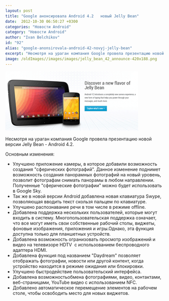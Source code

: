 ```yaml
---
layout: post
title: "Google анонсировала Android 4.2   новый Jelly Bean"
date:  2012-10-30 06:50:27 +0300
categories: "Новости Android"
category: "Новости Android"
author: "Ivan Belchikov"
id: "92"
alias: "google-anonsirovala-android-42-novyj-jelly-bean"
excerpt: "Несмотря на ураган компания Google провела презентацию новой версии Jelly Bean - Android 4.2."
image: /oldImages//images/images/jelly_bean_42_announce-420x188.png
---
```

<a href="#" rel="nofollow" ><img  src="/oldImages/images/images/jelly_bean_42_announce-420x188.png" border="0" alt="" width="420" height="188" ></a>

Несмотря на ураган компания Google провела презентацию новой версии Jelly Bean - Android 4.2.
 

Основным изменения:

<ul>
<li>Улучшено приложение камеры, в которое добавили возможность создания "сферических фотографий". Данное изменение поднимет возможность создания панорамных фотографий на новый уровень, позволит фотографам снимать панорамы в любом направлении. Полученные "сферические фотографии" можно будет использовать в Google Sky.</li>
<li>Так же в новой версии Android добавлена новая клавиатура Swype, позволяющая вводить текст скользя пальцем по клавиатуре.</li>
<li>Улучшено распознавание речи в том числе в режиме offline.
</li>
<li>Добавлена поддержка нескольких пользователей, которые могут входить в систему. Многопользовательская поддержка означает, что все могут иметь свои собственные рабочий столы, виджеты, фоновые изображения, приложения и игры.Однако, эта функция доступна только для планшетных устройств.</li>
<li>Добавлена возможность огранизовать просмотр изображений и видео на телевизоре HDTV  с использованием беспроводного адаптера HDMI. </li>
<li>Добавлена функция под названием "Daydream" позволяет отображать фотографии, новости или другой контент, когда устройство находится в режиме ожидания или блокировки. 
</li>
<li>Улучшено быстродействие пользовательский интерфейса. </li>
<li>Добавлена возможностьобмена фотографиями, видео, контактами, веб-страницами, YouTube видео с использованием NFC.</li>
<li>Добавлено автоматическое перемещение элементов на рабочем столе, чтобы освободить место для новых виджетов.</li>
</ul>